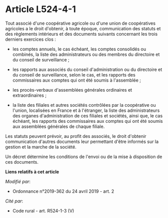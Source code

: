 # Article L524-4-1

Tout associé d'une coopérative agricole ou d'une union de coopératives agricoles a le droit d'obtenir, à toute époque,
communication des statuts et des règlements intérieurs et des documents suivants concernant les trois derniers exercices
clos :

- les comptes annuels, le cas échéant, les comptes consolidés ou combinés, la liste des administrateurs ou des membres du
directoire et du conseil de surveillance ;

- les rapports aux associés du conseil d'administration ou du directoire et du conseil de surveillance, selon le cas, et les
rapports des commissaires aux comptes qui ont été soumis à l'assemblée ;

- les procès-verbaux d'assemblées générales ordinaires et extraordinaires ;

- la liste des filiales et autres sociétés contrôlées par la coopérative ou l'union, localisées en France et à l'étranger, la
liste des administrateurs des organes d'administration de ces filiales et sociétés, ainsi que, le cas échéant, les rapports
des commissaires aux comptes qui ont été soumis aux assemblées générales de chaque filiale.

Les statuts peuvent prévoir, au profit des associés, le droit d'obtenir communication d'autres documents leur permettant
d'être informés sur la gestion et la marche de la société.

Un décret détermine les conditions de l'envoi ou de la mise à disposition de ces documents.

**Liens relatifs à cet article**

_Modifié par_:

  - Ordonnance n°2019-362 du 24 avril 2019 - art. 2

_Cité par_:

  - Code rural - art. R524-1-3 (V)
